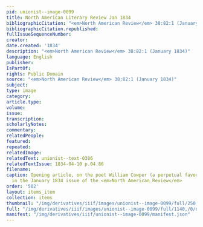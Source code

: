 ```yaml
---
pid: unionist--image-0099
title: North American Literary Review Jan 1834
bibliographicCitation: "<em>North American Review</em> 38:82:1 (January 1834)"
bibliographicCitation.republished: 
fullIssueSequenceNumber: 
creator: 
date.created: '1834'
description: "<em>North American Review</em> 38:82:1 (January 1834)"
language: English
publisher: 
IsPartOf: 
rights: Public Domain
source: "<em>North American Review</em> 38:82:1 (January 1834)"
subject: 
type: image
category: 
article.type: 
volume: 
issue: 
transcription: 
scholarlyNotes: 
commentary: 
relatedPeople: 
featured: 
repeated: 
relatedImage: 
relatedText: unionist--text-0386
relatedTextIssue: 1834-04-10 p.04.86
filename: 
caption: Opening article, on the poet William Cowper (a perpetual favorite of Abolitionists),
  in the January 1834 issue of the <em>North American Review</em>
order: '502'
layout: items_item
collection: items
thumbnail: "/img/derivatives/iiif/images/unionist--image-0099/full/250,/0/default.jpg"
full: "/img/derivatives/iiif/images/unionist--image-0099/full/1140,/0/default.jpg"
manifest: "/img/derivatives/iiif/unionist--image-0099/manifest.json"
---
```

